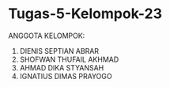 # Tugas-5-Kelompok-23
ANGGOTA KELOMPOK:
1.	DIENIS SEPTIAN ABRAR
2.	SHOFWAN THUFAIL AKHMAD
3.	AHMAD DIKA STYANSAH
4.	IGNATIUS DIMAS PRAYOGO
